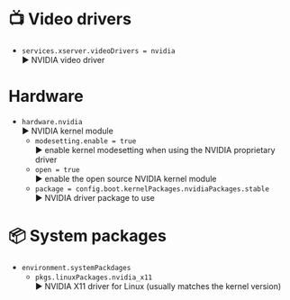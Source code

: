 # 📺 Video drivers

- `services.xserver.videoDrivers = nvidia`\
  ▶️ NVIDIA video driver

# Hardware

- `hardware.nvidia`\
  ▶️ NVIDIA kernel module
  - `modesetting.enable = true`\
    ▶️ enable kernel modesetting when using the NVIDIA proprietary driver
  - `open = true`\
    ▶️ enable the open source NVIDIA kernel module
  - `package = config.boot.kernelPackages.nvidiaPackages.stable`\
    ▶️ NVIDIA driver package to use

# 📦 System packages

- `environment.systemPackdages`
  - `pkgs.linuxPackages.nvidia_x11`\
    ▶️ NVIDIA X11 driver for Linux (usually matches the kernel version)
